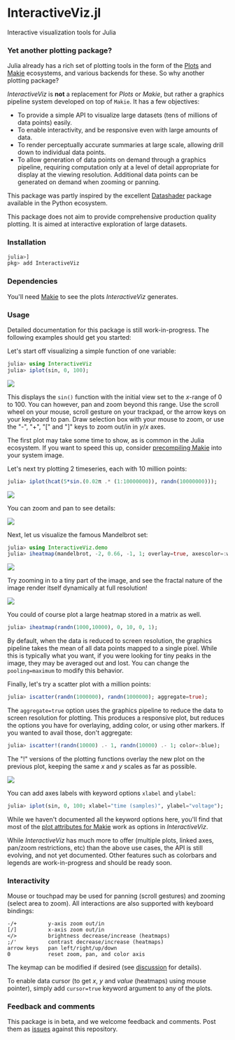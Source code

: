 # InteractiveViz.jl
Interactive visualization tools for Julia

### Yet another plotting package?

Julia already has a rich set of plotting tools in the form of the [Plots](https://github.com/JuliaPlots/Plots.jl) and [Makie](https://github.com/JuliaPlots/Makie.jl) ecosystems, and various backends for these. So why another plotting package?

_InteractiveViz_ is **not** a replacement for _Plots_ or _Makie_, but rather a graphics pipeline system developed on top of `Makie`. It has a few objectives:

- To provide a simple API to visualize large datasets (tens of millions of data points) easily.
- To enable interactivity, and be responsive even with large amounts of data.
- To render perceptually accurate summaries at large scale, allowing drill down to individual data points.
- To allow generation of data points on demand through a graphics pipeline, requiring computation only at a level of detail appropriate for display at the viewing resolution. Additional data points can be generated on demand when zooming or panning.

This package was partly inspired by the excellent [Datashader](https://datashader.org) package available in the Python ecosystem.

This package does not aim to provide comprehensive production quality plotting. It is aimed at interactive exploration of large datasets.

### Installation

```julia
julia>]
pkg> add InteractiveViz
```

### Dependencies

You'll need [Makie](https://github.com/JuliaPlots/Makie.jl) to see the plots _InteractiveViz_ generates.

### Usage

Detailed documentation for this package is still work-in-progress. The following examples should get you started:

Let's start off visualizing a simple function of one variable:
```julia
julia> using InteractiveViz
julia> iplot(sin, 0, 100);
```

![](https://raw.githubusercontent.com/org-arl/InteractiveViz.jl/master/docs/images/plot1.png)

This displays the `sin()` function with the initial view set to the _x_-range of 0 to 100. You can however, pan and zoom beyond this range. Use the scroll wheel on your mouse, scroll gesture on your trackpad, or the arrow keys on your keyboard to pan. Draw selection box with your mouse to zoom, or use the "-", "+", "[" and "]" keys to zoom out/in in _y_/_x_ axes.

The first plot may take some time to show, as is common in the Julia ecosystem. If you want to speed this up, consider [precompiling Makie](https://github.com/JuliaPlots/Makie.jl#precompilation) into your system image.

Let's next try plotting 2 timeseries, each with 10 million points:
```julia
julia> iplot(hcat(5*sin.(0.02π .* (1:10000000)), randn(10000000)));
```

![](https://raw.githubusercontent.com/org-arl/InteractiveViz.jl/master/docs/images/plot2a.png)

You can zoom and pan to see details:

![](https://raw.githubusercontent.com/org-arl/InteractiveViz.jl/master/docs/images/plot2b.png)

Next, let us visualize the famous Mandelbrot set:
```julia
julia> using InteractiveViz.demo
julia> iheatmap(mandelbrot, -2, 0.66, -1, 1; overlay=true, axescolor=:white, cursor=true);
```

![](https://raw.githubusercontent.com/org-arl/InteractiveViz.jl/master/docs/images/plot3a.png)

Try zooming in to a tiny part of the image, and see the fractal nature of the image render itself dynamically at full resolution!

![](https://raw.githubusercontent.com/org-arl/InteractiveViz.jl/master/docs/images/plot3b.png)

You could of course plot a large heatmap stored in a matrix as well.
```julia
julia> iheatmap(randn(1000,10000), 0, 10, 0, 1);
```
By default, when the data is reduced to screen resolution, the graphics pipeline takes the mean of all data points mapped to a single pixel. While this is typically what you want, if you were looking for tiny peaks in the image, they may be averaged out and lost. You can change the `pooling=maximum` to modify this behavior.

Finally, let's try a scatter plot with a million points:
```julia
julia> iscatter(randn(1000000), randn(1000000); aggregate=true);
```
The `aggregate=true` option uses the graphics pipeline to reduce the data to screen resolution for plotting. This produces a responsive plot, but reduces the options you have for overlaying, adding color, or using other markers. If you wanted to avail those, don't aggregate:
```julia
julia> iscatter!(randn(10000) .- 1, randn(10000) .- 1; color=:blue);
```
The "!" versions of the plotting functions overlay the new plot on the previous plot, keeping the same _x_ and _y_ scales as far as possible.

![](https://raw.githubusercontent.com/org-arl/InteractiveViz.jl/master/docs/images/plot4.png)

You can add axes labels with keyword options `xlabel` and `ylabel`:
```julia
julia> iplot(sin, 0, 100; xlabel="time (samples)", ylabel="voltage");
```

While we haven't documented all the keyword options here, you'll find that most of the [plot attributes for Makie](http://makie.juliaplots.org/stable/plot-attributes.html) work as options in _InteractiveViz_.

While _InteractiveViz_ has much more to offer (multiple plots, linked axes, pan/zoom restrictions, etc) than the above use cases, the API is still evolving, and not yet documented. Other features such as colorbars and legends are work-in-progress and should be ready soon.

### Interactivity

Mouse or touchpad may be used for panning (scroll gestures) and zooming (select area to zoom). All interactions are also supported with keyboard bindings:

```
-/+          y-axis zoom out/in
[/]          x-axis zoom out/in
</>          brightness decrease/increase (heatmaps)
;/'          contrast decrease/increase (heatmaps)
arrow keys   pan left/right/up/down
0            reset zoom, pan, and color axis
```

The keymap can be modified if desired (see [discussion](https://github.com/org-arl/InteractiveViz.jl/issues/1) for details).

To enable data cursor (to get _x_, _y_ and _value_ (heatmaps) using mouse pointer), simply add `cursor=true` keyword argument to any of the plots.

### Feedback and comments

This package is in beta, and we welcome feedback and comments. Post them as [issues](https://github.com/org-arl/InteractiveViz.jl/issues) against this repository.
